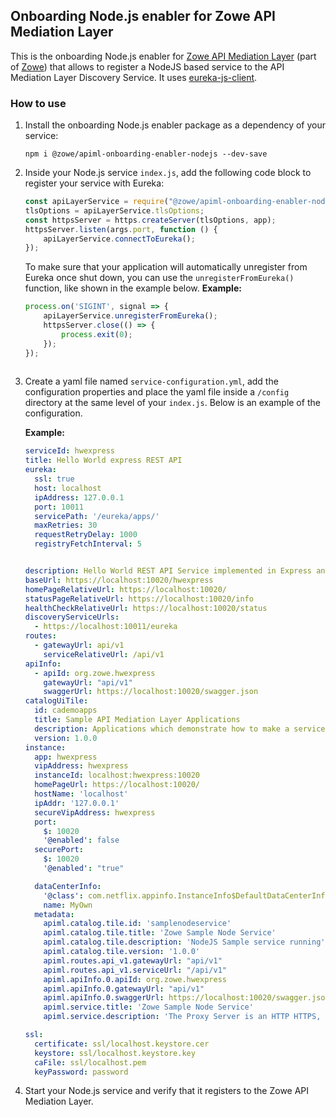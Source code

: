 ## Onboarding Node.js enabler for Zowe API Mediation Layer

This is the onboarding Node.js enabler for [Zowe API Mediation Layer](https://github.com/zowe/api-layer) (part of [Zowe](https://zowe.org)) that allows to register a NodeJS based service to the API Mediation Layer Discovery Service. It uses [eureka-js-client](https://www.npmjs.com/package/eureka-js-client).

### How to use

1. Install the onboarding Node.js enabler package as a dependency of your service:

    `npm i @zowe/apiml-onboarding-enabler-nodejs --dev-save`

2. Inside your Node.js service `index.js`, add the following code block to register your service with Eureka:

    ```js
    const apiLayerService = require("@zowe/apiml-onboarding-enabler-nodejs");
    tlsOptions = apiLayerService.tlsOptions;
    const httpsServer = https.createServer(tlsOptions, app);
    httpsServer.listen(args.port, function () {
        apiLayerService.connectToEureka();
    });
    
    ```
   To make sure that your application will automatically unregister from Eureka once shut down, you can use the `unregisterFromEureka()` function, like shown in the example below.
   **Example:**
   
    ```js
    process.on('SIGINT', signal => {
        apiLayerService.unregisterFromEureka();
        httpsServer.close(() => {
            process.exit(0);
        });
    });   
        
    ```

3. Create a yaml file named `service-configuration.yml`, add the configuration properties and place the yaml file inside a `/config` directory at the same level of your `index.js`. 
Below is an example of the configuration.
 
    **Example:**
    
    ```yaml
    serviceId: hwexpress
    title: Hello World express REST API
    eureka:
      ssl: true
      host: localhost
      ipAddress: 127.0.0.1
      port: 10011
      servicePath: '/eureka/apps/'
      maxRetries: 30
      requestRetryDelay: 1000
      registryFetchInterval: 5
    
    
    description: Hello World REST API Service implemented in Express and Node.js
    baseUrl: https://localhost:10020/hwexpress
    homePageRelativeUrl: https://localhost:10020/
    statusPageRelativeUrl: https://localhost:10020/info
    healthCheckRelativeUrl: https://localhost:10020/status
    discoveryServiceUrls:
      - https://localhost:10011/eureka
    routes:
      - gatewayUrl: api/v1
        serviceRelativeUrl: /api/v1
    apiInfo:
      - apiId: org.zowe.hwexpress
        gatewayUrl: "api/v1"
        swaggerUrl: https://localhost:10020/swagger.json
    catalogUiTile:
      id: cademoapps
      title: Sample API Mediation Layer Applications
      description: Applications which demonstrate how to make a service integrated to the API Mediation Layer ecosystem
      version: 1.0.0
    instance:
      app: hwexpress
      vipAddress: hwexpress
      instanceId: localhost:hwexpress:10020
      homePageUrl: https://localhost:10020/
      hostName: 'localhost'
      ipAddr: '127.0.0.1'
      secureVipAddress: hwexpress
      port:
        $: 10020
        '@enabled': false
      securePort:
        $: 10020
        '@enabled': "true"
    
      dataCenterInfo:
        '@class': com.netflix.appinfo.InstanceInfo$DefaultDataCenterInfo
        name: MyOwn
      metadata:
        apiml.catalog.tile.id: 'samplenodeservice'
        apiml.catalog.tile.title: 'Zowe Sample Node Service'
        apiml.catalog.tile.description: 'NodeJS Sample service running'
        apiml.catalog.tile.version: '1.0.0'
        apiml.routes.api_v1.gatewayUrl: "api/v1"
        apiml.routes.api_v1.serviceUrl: "/api/v1"
        apiml.apiInfo.0.apiId: org.zowe.hwexpress
        apiml.apiInfo.0.gatewayUrl: "api/v1"
        apiml.apiInfo.0.swaggerUrl: https://localhost:10020/swagger.json
        apiml.service.title: 'Zowe Sample Node Service'
        apiml.service.description: 'The Proxy Server is an HTTP HTTPS, and Websocket server built upon NodeJS and ExpressJS.'
    
    ssl:
      certificate: ssl/localhost.keystore.cer
      keystore: ssl/localhost.keystore.key
      caFile: ssl/localhost.pem
      keyPassword: password
    
    ```

4. Start your Node.js service and verify that it registers to the Zowe API Mediation Layer.
